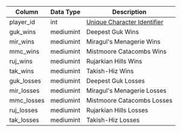 | Column     | Data Type | Description                                      |
| ---------- | --------- | ------------------------------------------------ |
| player_id  | int       | [Unique Character Identifier](character_data.md) |
| guk_wins   | mediumint | Deepest Guk Wins                                 |
| mir_wins   | mediumint | Miragul's Menagerie Wins                         |
| mmc_wins   | mediumint | Mistmoore Catacombs Wins                         |
| ruj_wins   | mediumint | Rujarkian Hills Wins                             |
| tak_wins   | mediumint | Takish-Hiz Wins                                  |
| guk_losses | mediumint | Deepest Guk Losses                               |
| mir_losses | mediumint | Miragul's Menagerie Losses                       |
| mmc_losses | mediumint | Mistmoore Catacombs Losses                       |
| ruj_losses | mediumint | Rujarkian Hills Losses                           |
| tak_losses | mediumint | Takish-Hiz Losses                                |